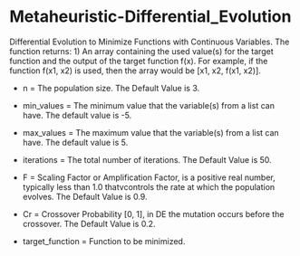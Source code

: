 # Metaheuristic-Differential_Evolution
 Differential Evolution to Minimize Functions with Continuous Variables. The function returns: 1) An array containing the used value(s) for the target function and the output of the target function f(x). For example, if the function f(x1, x2) is used, then the array would be [x1, x2, f(x1, x2)].  


* n = The population size. The Default Value is 3.

* min_values = The minimum value that the variable(s) from a list can have. The default value is -5.

* max_values = The maximum value that the variable(s) from a list can have. The default value is  5.

* iterations = The total number of iterations. The Default Value is 50.

* F = Scaling Factor or Amplification Factor, is a positive real number, typically less than 1.0 thatvcontrols the rate at which the population evolves. The Default Value is 0.9.

* Cr = Crossover Probability [0, 1], in DE the mutation occurs before the crossover. The Default Value is 0.2.

* target_function = Function to be minimized.
